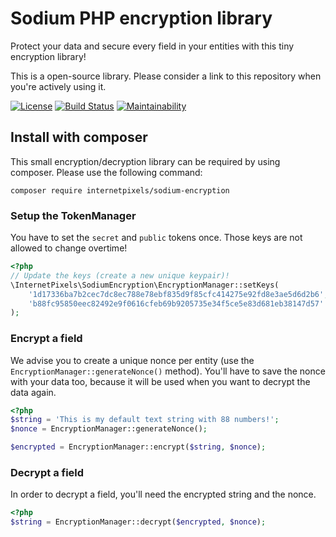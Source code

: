 # Sodium PHP encryption library

Protect your data and secure every field in your entities with this tiny encryption library!

This is a open-source library. Please consider a link to this repository when you're actively using it.

[![License](https://camo.githubusercontent.com/cf76db379873b010c163f9cf1b5de4f5730b5a67/68747470733a2f2f6261646765732e66726170736f66742e636f6d2f6f732f6d69742f6d69742e7376673f763d313032)](https://github.com/internetpixels/csrf-protection)
[![Build Status](https://travis-ci.org/internetpixels/sodium-encryption.svg)](https://travis-ci.org/internetpixels/csrf-protection)
[![Maintainability](https://api.codeclimate.com/v1/badges/d0d817a21ca7243433b3/maintainability)](https://codeclimate.com/github/internetpixels/sodium-encryption)

## Install with composer
This small encryption/decryption library can be required by using composer. Please use the following command:

```text
composer require internetpixels/sodium-encryption
```

### Setup the TokenManager
You have to set the ``secret`` and ``public`` tokens once. Those keys are not allowed to change overtime! 
```php
<?php
// Update the keys (create a new unique keypair)!
\InternetPixels\SodiumEncryption\EncryptionManager::setKeys(
    '1d17336ba7b2cec7dc8ec788e78ebf835d9f85cfc414275e92fd8e3ae5d6d2b6',
    'b88fc95850eec82492e9f0616cfeb69b9205735e34f5ce5e83d681eb38147d57'
);
```

### Encrypt a field
We advise you to create a unique nonce per entity (use the ``EncryptionManager::generateNonce()`` method). You'll have to save the nonce with your data too, because it will be used when you want to decrypt the data again.
```php
<?php
$string = 'This is my default text string with 88 numbers!';
$nonce = EncryptionManager::generateNonce();

$encrypted = EncryptionManager::encrypt($string, $nonce);
```

### Decrypt a field
In order to decrypt a field, you'll need the encrypted string and the nonce.
```php
<?php
$string = EncryptionManager::decrypt($encrypted, $nonce);
```

